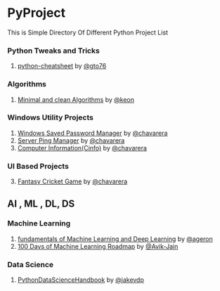 # PyProject
This is Simple Directory Of Different Python Project List

### Python Tweaks and Tricks
1) [python-cheatsheet](https://github.com/gto76/python-cheatsheet) by [@gto76](https://github.com/gto76)



### Algorithms
1) [Minimal and clean Algorithms](https://github.com/keon/algorithms) by [@keon](https://github.com/keon/)

### Windows Utility Projects
1) [Windows Saved Password Manager](https://github.com/chavarera/WSPManager) by [@chavarera](https://github.com/chavarera)
2) [Server Ping Manager](https://github.com/chavarera/ServerPingManager) by [@chavarera](https://github.com/chavarera)
3) [Computer Information(Cinfo)](https://github.com/chavarera/Cinfo) by [@chavarera](https://github.com/chavarera)


### UI Based Projects
3) [Fantasy Cricket Game](https://github.com/chavarera/Fantasy-Cricket-Game) by [@chavarera](https://github.com/chavarera)


## AI , ML , DL, DS
### Machine Learning
1) [fundamentals of Machine Learning and Deep Learning](https://github.com/ageron/handson-ml) by [@ageron](https://github.com/ageron)
2) [100 Days of Machine Learning Roadmap](https://github.com/Avik-Jain/100-Days-Of-ML-Code) by [@Avik-Jain](https://github.com/Avik-Jain)


### Data Science
1) [PythonDataScienceHandbook](https://github.com/jakevdp/PythonDataScienceHandbook) by [@jakevdp](https://github.com/jakevdp/)
